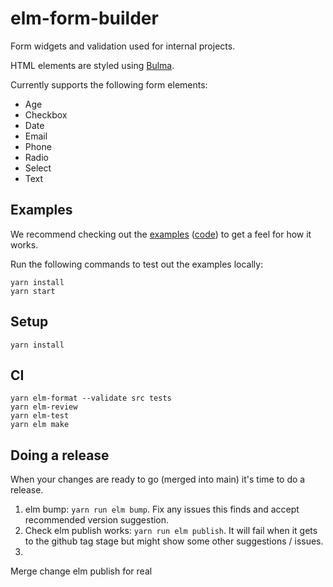 # elm-form-builder

Form widgets and validation used for internal projects.

HTML elements are styled using [Bulma](https://bulma.io).

Currently supports the following form elements:

- Age
- Checkbox
- Date
- Email
- Phone
- Radio
- Select
- Text

## Examples

We recommend checking out the [examples] ([code]) to get a feel for how it works.

[examples]: https://canceraiddev.github.io/elm-form-builder/
[code]: https://github.com/canceraiddev/elm-form-builder/tree/main/examples

Run the following commands to test out the examples locally:

```
yarn install
yarn start
```

## Setup

```
yarn install
```

## CI

```
yarn elm-format --validate src tests
yarn elm-review
yarn elm-test
yarn elm make
```

## Doing a release

When your changes are ready to go (merged into main) it's time to do a release.

1. elm bump: `yarn run elm bump`. Fix any issues this finds and accept recommended version suggestion.
2. Check elm publish works: `yarn run elm publish`. It will fail when it gets to the github tag stage but might show some other suggestions / issues.
3. 
Merge change
elm publish for real
